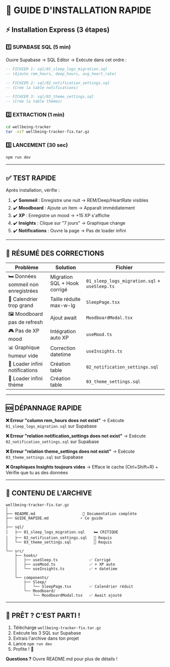 # 🚀 GUIDE D'INSTALLATION RAPIDE

## ⚡ Installation Express (3 étapes)

### 1️⃣ SUPABASE SQL (5 min)
Ouvre Supabase → SQL Editor → Exécute dans cet ordre :

```sql
-- FICHIER 1: sql/01_sleep_logs_migration.sql
-- (Ajoute rem_hours, deep_hours, avg_heart_rate)

-- FICHIER 2: sql/02_notification_settings.sql
-- (Crée la table notifications)

-- FICHIER 3: sql/03_theme_settings.sql
-- (Crée la table thèmes)
```

### 2️⃣ EXTRACTION (1 min)
```bash
cd wellbeing-tracker
tar -xzf wellbeing-tracker-fix.tar.gz
```

### 3️⃣ LANCEMENT (30 sec)
```bash
npm run dev
```

---

## ✅ TEST RAPIDE

Après installation, vérifie :
1. ✔️ **Sommeil** : Enregistre une nuit → REM/Deep/HeartRate visibles
2. ✔️ **Moodboard** : Ajoute un item → Apparaît immédiatement
3. ✔️ **XP** : Enregistre un mood → +15 XP s'affiche
4. ✔️ **Insights** : Clique sur "7 jours" → Graphique change
5. ✔️ **Notifications** : Ouvre la page → Pas de loader infini

---

## 🎯 RÉSUMÉ DES CORRECTIONS

| Problème | Solution | Fichier |
|----------|----------|---------|
| 🛏️ Données sommeil non enregistrées | Migration SQL + Hook corrigé | `01_sleep_logs_migration.sql` + `useSleep.ts` |
| 📅 Calendrier trop grand | Taille réduite max-w-lg | `SleepPage.tsx` |
| 🖼️ Moodboard pas de refresh | Ajout await | `MoodboardModal.tsx` |
| 🎮 Pas de XP mood | Intégration auto XP | `useMood.ts` |
| 📊 Graphique humeur vide | Correction datetime | `useInsights.ts` |
| 🔔 Loader infini notifications | Création table | `02_notification_settings.sql` |
| 🎨 Loader infini thème | Création table | `03_theme_settings.sql` |

---

## 🆘 DÉPANNAGE RAPIDE

**❌ Erreur "column rem_hours does not exist"**
→ Exécute `01_sleep_logs_migration.sql` sur Supabase

**❌ Erreur "relation notification_settings does not exist"**
→ Exécute `02_notification_settings.sql` sur Supabase

**❌ Erreur "relation theme_settings does not exist"**
→ Exécute `03_theme_settings.sql` sur Supabase

**❌ Graphiques Insights toujours vides**
→ Efface le cache (Ctrl+Shift+R) + Vérifie que tu as des données

---

## 📁 CONTENU DE L'ARCHIVE

```
wellbeing-tracker-fix.tar.gz
│
├── README.md                     📖 Documentation complète
├── GUIDE_RAPIDE.md              ⚡ Ce guide
│
├── sql/
│   ├── 01_sleep_logs_migration.sql    🛏️ CRITIQUE
│   ├── 02_notification_settings.sql   🔔 Requis
│   └── 03_theme_settings.sql          🎨 Requis
│
└── src/
    ├── hooks/
    │   ├── useSleep.ts              ✅ Corrigé
    │   ├── useMood.ts               ✅ + XP auto
    │   └── useInsights.ts           ✅ + datetime
    │
    └── components/
        ├── Sleep/
        │   └── SleepPage.tsx        ✅ Calendrier réduit
        └── Moodboard/
            └── MoodboardModal.tsx   ✅ Await ajouté
```

---

## 🎊 PRÊT ? C'EST PARTI !

1. Télécharge `wellbeing-tracker-fix.tar.gz`
2. Exécute les 3 SQL sur Supabase
3. Extrais l'archive dans ton projet
4. Lance `npm run dev`
5. Profite ! 🚀

**Questions ?** Ouvre README.md pour plus de détails !
